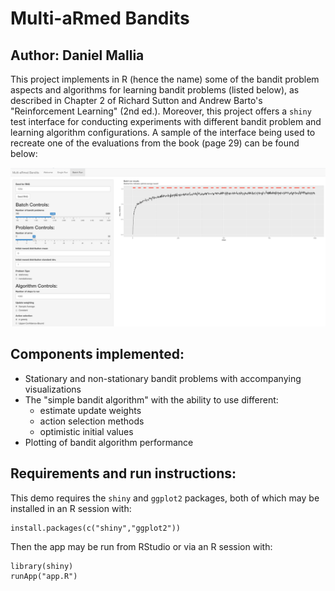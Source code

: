 # Multi-aRmed Bandits
## Author: Daniel Mallia

This project implements in R (hence the name) some of the bandit problem aspects and algorithms for
learning bandit problems (listed below), as described in Chapter 2 of Richard Sutton and Andrew
Barto's "Reinforcement Learning" (2nd ed.).
Moreover, this project offers a `shiny` test interface for conducting experiments with different bandit problem and learning algorithm configurations.
A sample of the interface being used to recreate one of the evaluations from the book (page 29) can be found below:

![Batch screenshot](Images/BatchScreenshot.png)


## Components implemented:
- Stationary and non-stationary bandit problems with accompanying visualizations
- The "simple bandit algorithm" with the ability to use different:
  - estimate update weights
  - action selection methods
  - optimistic initial values
- Plotting of bandit algorithm performance

## Requirements and run instructions:
This demo requires the `shiny` and `ggplot2` packages, both of which may be installed in an R session with:
```
install.packages(c("shiny","ggplot2"))
```

Then the app may be run from RStudio or via an R session with:
```
library(shiny)
runApp("app.R")
```

